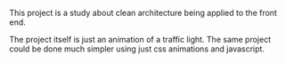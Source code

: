 
This project is a study about clean architecture being applied to the front end.

The project itself is just an animation of a traffic light. The same project could be done much simpler using just css  animations and javascript.